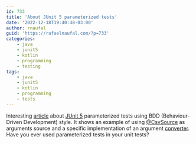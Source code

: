 ```yaml
---
id: 733
title: 'About JUnit 5 parameterized tests'
date: '2022-12-18T19:40:48-03:00'
author: rnaufal
guid: 'https://rafaelnaufal.com/?p=733'
categories:
    - java
    - junit5
    - kotlin
    - programming
    - testing
tags:
    - java
    - junit5
    - kotlin
    - programming
    - tests
---
```


Interesting [article](https://medium.com/javarevisited/unleash-the-true-potential-of-junit5-and-b-d-d-f4ae4ff90048) about [JUnit 5](https://junit.org/junit5/docs/current/user-guide/) parameterized tests using BDD (Behaviour-Driven Development) style. It shows an example of using [@CsvSource](https://junit.org/junit5/docs/current/user-guide/#writing-tests-parameterized-tests-sources-CsvSource) as arguments source and a specific implementation of an argument [converter](https://junit.org/junit5/docs/current/user-guide/#writing-tests-parameterized-tests-argument-conversion-explicit). Have you ever used parameterized tests in your unit tests?